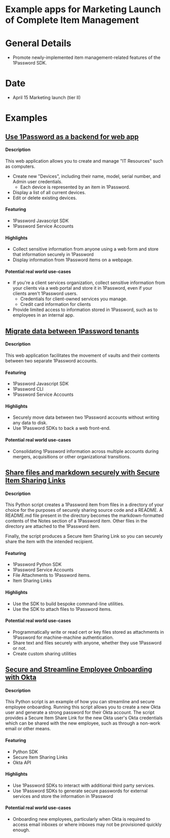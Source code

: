 # Example apps for Marketing Launch of Complete Item Management

# General Details
* Promote newly-implemented item management-related features of the 1Password SDK. 


# Date
* April 15 Marketing launch (tier II) 

# Examples

## [Use 1Password as a backend for web app](./demo-inventory-tracker-webapp/)
#### Description
This web application allows you to create and manage "IT Resources" such as computers. 
* Create new "Devices", including their name, model, serial number, and Admin user credentials. 
    * Each device is represented by an item in 1Password. 
* Display a list of all current devices. 
* Edit or delete existing devices. 

#### Featuring
* 1Password Javascript SDK
* 1Password Service Accounts

#### Highlights
* Collect sensitive information from anyone using a web form and store that information securely in 1Password
* Display information from 1Password items on a webpage. 

#### Potential real world use-cases
* If you're a client services organization, collect sensitive information from your clients via a web portal and store it in 1Password, even if your clients aren't 1Password users. 
  * Credentials for client-owned services you manage. 
  * Credit card information for clients
* Provide limited access to information stored in 1Password, such as to employees in an internal app. 

## [Migrate data between 1Password tenants](./demo-vault-migration/)
#### Description
This web application facilitates the movement of vaults and their contents between two separate 1Password accounts. 

#### Featuring
* 1Password Javascript SDK
* 1Password CLI
* 1Password Service Accounts

#### Highlights
* Securely move data between two 1Password accounts without writing any data to disk. 
* Use 1Password SDKs to back a web front-end. 

#### Potential real world use-cases
* Consolidating 1Password information across multiple accounts during mergers, acquisitions or other organizational transitions.


## [Share files and markdown securely with Secure Item Sharing Links](./demo-share-script/)
#### Description
This Python script creates a 1Password item from files in a directory of your choice for the purposes of securely sharing source code and a README. A README.md file present in the directory becomes the markdown-formatted contents of the Notes section of a 1Password item. Other files in the directory are attached to the 1Password item. 

Finally, the script produces a Secure Item Sharing Link so you can securely share the item with the intended recipient. 

#### Featuring
* 1Password Python SDK
* 1Password Service Accounts
* File Attachments to 1Password items. 
* Item Sharing Links

#### Highlights
* Use the SDK to build bespoke command-line utilities. 
* Use the SDK to attach files to 1Password items. 

#### Potential real world use-cases
* Programmatically write or read cert or key files stored as attachments in 1Password for machine-machine authentication. 
* Share text and files securely with anyone, whether they use 1Password or not. 
* Create custom sharing utilities 

## [Secure and Streamline Employee Onboarding with Okta](./demo-create-okta-user/)
#### Description
This Python script is an example of how you can streamline and secure employee onboarding. Running this script allows you to create a new Okta user and generate a strong password for their Okta account. The script provides a Secure Item Share Link for the new Okta user's Okta credentials which can be shared with the new employee, such as through a non-work email or other means. 

#### Featuring
* Python SDK
* Secure Item Sharing Links
* Okta API

#### Highlights
* Use 1Password SDKs to interact with additional third party services. 
* Use 1Password SDKs to generate secure passwords for external services and store the information in 1Password

#### Potential real world use-cases
* Onboarding new employees, particularly when Okta is required to access email inboxes or where inboxes may not be provisioned quickly enough. 